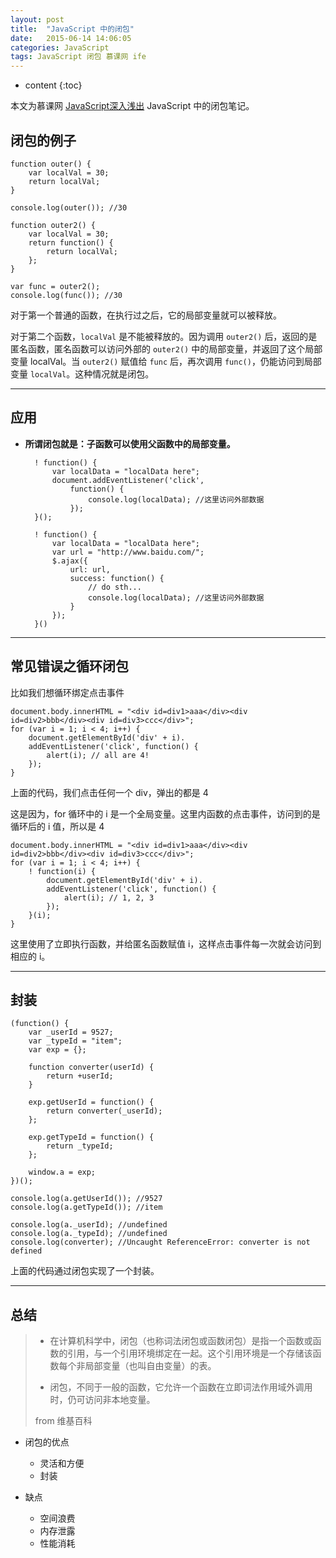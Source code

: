 ```yaml
---
layout: post
title:  "JavaScript 中的闭包"
date:   2015-06-14 14:06:05
categories: JavaScript
tags: JavaScript 闭包 慕课网 ife
---
```


* content
{:toc}

本文为慕课网 [JavaScript深入浅出](http://www.imooc.com/learn/277) JavaScript 中的闭包笔记。






## 闭包的例子

    function outer() {
        var localVal = 30;
        return localVal;
    }

    console.log(outer()); //30

    function outer2() {
        var localVal = 30;
        return function() {
            return localVal;
        };
    }

    var func = outer2();
    console.log(func()); //30

对于第一个普通的函数，在执行过之后，它的局部变量就可以被释放。

对于第二个函数，`localVal` 是不能被释放的。因为调用 `outer2()` 后，返回的是匿名函数，匿名函数可以访问外部的 `outer2()` 中的局部变量，并返回了这个局部变量 localVal。当 `outer2()` 赋值给 `func` 后，再次调用 `func()`，仍能访问到局部变量 `localVal`。这种情况就是闭包。

---

## 应用

* **所谓闭包就是：子函数可以使用父函数中的局部变量。**

        ! function() {
            var localData = "localData here";
            document.addEventListener('click',
                function() {
                    console.log(localData); //这里访问外部数据
                });
        }();

        ! function() {
            var localData = "localData here";
            var url = "http://www.baidu.com/";
            $.ajax({
                url: url,
                success: function() {
                    // do sth...
                    console.log(localData); //这里访问外部数据
                }
            });
        }()

---

## 常见错误之循环闭包

比如我们想循环绑定点击事件

    document.body.innerHTML = "<div id=div1>aaa</div><div id=div2>bbb</div><div id=div3>ccc</div>";
    for (var i = 1; i < 4; i++) {
        document.getElementById('div' + i).
        addEventListener('click', function() {
            alert(i); // all are 4!
        });
    }

上面的代码，我们点击任何一个 div，弹出的都是 4

这是因为，for 循环中的 i 是一个全局变量。这里内函数的点击事件，访问到的是循环后的 i 值，所以是 4

    document.body.innerHTML = "<div id=div1>aaa</div><div id=div2>bbb</div><div id=div3>ccc</div>";
    for (var i = 1; i < 4; i++) {
        ! function(i) {
            document.getElementById('div' + i).
            addEventListener('click', function() {
                alert(i); // 1, 2, 3
            });
        }(i);
    }

这里使用了立即执行函数，并给匿名函数赋值 i，这样点击事件每一次就会访问到相应的 i。

---

## 封装

    (function() {
        var _userId = 9527;
        var _typeId = "item";
        var exp = {};

        function converter(userId) {
            return +userId;
        }

        exp.getUserId = function() {
            return converter(_userId);
        };

        exp.getTypeId = function() {
            return _typeId;
        };

        window.a = exp;
    })();

    console.log(a.getUserId()); //9527
    console.log(a.getTypeId()); //item

    console.log(a._userId); //undefined
    console.log(a._typeId); //undefined
    console.log(converter); //Uncaught ReferenceError: converter is not defined

上面的代码通过闭包实现了一个封装。

---

## 总结

> * 在计算机科学中，闭包（也称词法闭包或函数闭包）是指一个函数或函数的引用，与一个引用环境绑定在一起。这个引用环境是一个存储该函数每个非局部变量（也叫自由变量）的表。
>
> * 闭包，不同于一般的函数，它允许一个函数在立即词法作用域外调用时，仍可访问非本地变量。
>
> from 维基百科

* 闭包的优点
    * 灵活和方便
    * 封装

* 缺点
    * 空间浪费
    * 内存泄露
    * 性能消耗
